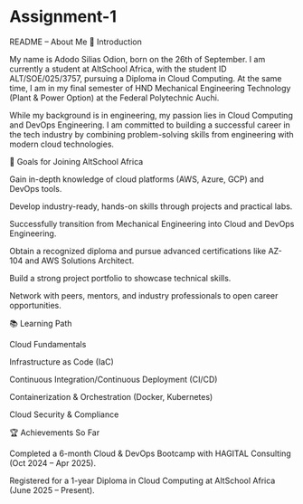 # Assignment-1
README – About Me
👋 Introduction

My name is Adodo Silias Odion, born on the 26th of September. I am currently a student at AltSchool Africa, with the student ID ALT/SOE/025/3757, pursuing a Diploma in Cloud Computing. At the same time, I am in my final semester of HND Mechanical Engineering Technology (Plant & Power Option) at the Federal Polytechnic Auchi.

While my background is in engineering, my passion lies in Cloud Computing and DevOps Engineering. I am committed to building a successful career in the tech industry by combining problem-solving skills from engineering with modern cloud technologies.

🎯 Goals for Joining AltSchool Africa

Gain in-depth knowledge of cloud platforms (AWS, Azure, GCP) and DevOps tools.

Develop industry-ready, hands-on skills through projects and practical labs.

Successfully transition from Mechanical Engineering into Cloud and DevOps Engineering.

Obtain a recognized diploma and pursue advanced certifications like AZ-104 and AWS Solutions Architect.

Build a strong project portfolio to showcase technical skills.

Network with peers, mentors, and industry professionals to open career opportunities.

📚 Learning Path

Cloud Fundamentals

Infrastructure as Code (IaC)

Continuous Integration/Continuous Deployment (CI/CD)

Containerization & Orchestration (Docker, Kubernetes)

Cloud Security & Compliance

🏆 Achievements So Far

Completed a 6-month Cloud & DevOps Bootcamp with HAGITAL Consulting (Oct 2024 – Apr 2025).

Registered for a 1-year Diploma in Cloud Computing at AltSchool Africa (June 2025 – Present).
